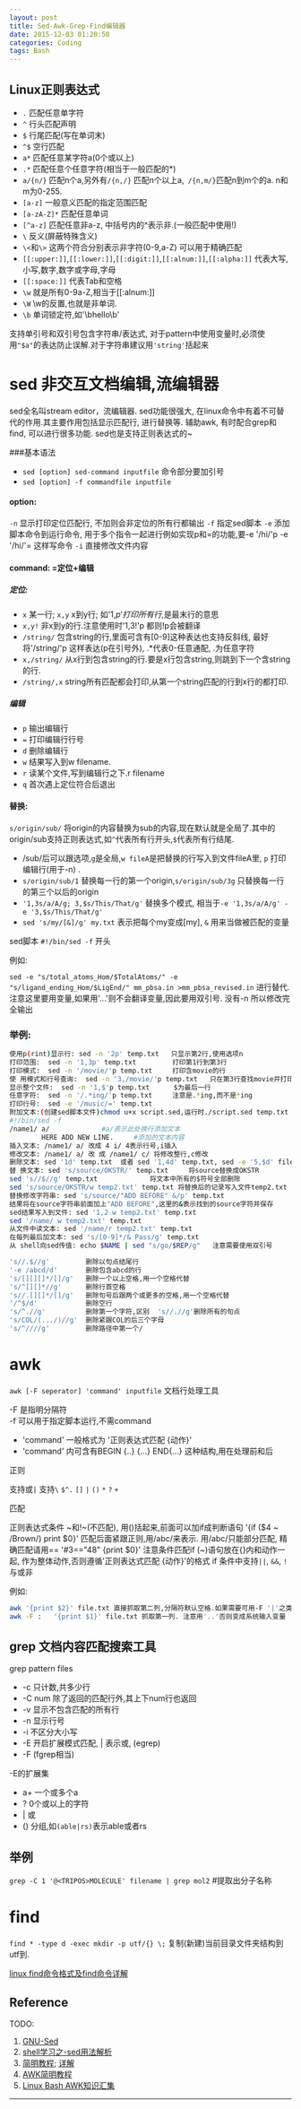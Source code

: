 ```yaml
---
layout: post
title: Sed-Awk-Grep-Find编辑器
date: 2015-12-03 01:20:50
categories: Coding
tags: Bash
---
```


## Linux正则表达式

- `.`        匹配任意单字符
- `^`        行头匹配声明
- `$`       行尾匹配(写在单词末)  
- `^$`     空行匹配
- `a*`        匹配任意某字符a(0个或以上)
- `.*`        匹配任意个任意字符(相当于一般匹配的*)
- `a/{n/}`    匹配n个a,另外有`/{n,/}` 匹配n个以上a,` /{n,m/}`匹配n到m个的a. n和m为0-255.
- `[a-z]`    一般意义匹配的指定范围匹配
- `[a-zA-Z]*`    匹配任意单词
- `[^a-z]`        匹配任意非a-z, 中括号内的^表示非.(一般匹配中使用!)
- `\`        反义(屏蔽特殊含义)
- `\<`和`\>`    这两个符合分别表示非字符(0-9,a-Z) 可以用于精确匹配
- `[[:upper:]]`,`[[:lower:]]`,`[[:digit:]]`,`[[:alnum:]]`,`[[:alpha:]]`    代表大写,小写,数字,数字或字母,字母
- `[[:space:]]`    代表Tab和空格
- `\w`        就是所有0-9a-Z,相当于[[:alnum:]]
- `\W`        \w的反置,也就是非单词.
- `\b`        单词锁定符,如'\bhello\b'

支持单引号和双引号包含字符串/表达式, 对于pattern中使用变量时,必须使用`"$a"`的表达防止误解.对于字符串建议用`'string'`括起来

# sed  非交互文档编辑,流编辑器

sed全名叫stream editor，流编辑器. sed功能很强大, 在linux命令中有着不可替代的作用.其主要作用包括显示匹配行, 进行替换等. 辅助awk, 有时配合grep和find, 可以进行很多功能. sed也是支持正则表达式的~

###基本语法                        
- `sed [option] sed-command inputfile`       命令部分要加引号
- `sed [option] -f commandfile inputfile`
 
#### option:

`-n`        显示打印定位匹配行, 不加则会非定位的所有行都输出
`-f`        指定sed脚本
`-e`        添加脚本命令到运行命令, 用于多个指令一起进行例如实现p和=的功能,要-e '/hi/'p -e '/hi/'= 这样写命令
`-i`        直接修改文件内容 

#### command: =定位+编辑

##### 定位:
- `x`    某一行;    `x,y`    x到y行;    如'1,$p'    打印所有行,$是最末行的意思
- `x,y!`        非x到y的行.注意使用时'1,3!'p    都则!p会被翻译
- `/string/`        包含string的行,里面可含有[0-9]这种表达也支持反斜线, 最好将'/string/'p 这样表达(p在引号外),   .*代表0-任意通配,  .为任意字符
- `x,/string/`        从x行到包含string的行.要是x行包含string,则跳到下一个含string的行.
- `/string/,x`        string所有匹配都会打印,从第一个string匹配的行到x行的都打印.
 
##### 编辑
- `p`        输出编辑行
- `=`        打印编辑行行号
- `d`        删除编辑行
- `w`        结果写入到w filename. 
- `r`        读某个文件,写到编辑行之下.r filename
- `q`        首次遇上定位符合后退出

#### 替换:

`s/origin/sub/`       将origin的内容替换为sub的内容,现在默认就是全局了.其中的origin/sub支持正则表达式,如`^`代表所有行开头,`$`代表所有行结尾.

- /sub/后可以跟选项,`g`是全局,`w fileA`是把替换的行写入到文件fileA里, `p` 打印编辑行(用于-n) . 
- `s/origin/sub/1` 替换每一行的第一个origin,`s/origin/sub/3g` 只替换每一行的第三个以后的origin
- `'1,3s/a/A/g; 3,$s/This/That/g'` 替换多个模式, 相当于`-e '1,3s/a/A/g' -e '3,$s/This/That/g'`
- `sed 's/my/[&]/g' my.txt` 表示把每个my变成[my], `&` 用来当做被匹配的变量

sed脚本 `#!/bin/sed -f` 开头
 
例如:

`sed -e "s/total_atoms_Hom/$TotalAtoms/" -e "s/ligand_ending_Hom/$LigEnd/" mm_pbsa.in >mm_pbsa_revised.in`
进行替代.注意这里要用变量,如果用'...'则不会翻译变量,因此要用双引号. 没有-n 所以修改完全输出

### 举例:

~~~bash
使用p(rint)显示行: sed -n '2p' temp.txt   只显示第2行,使用选项n
打印范围:  sed -n '1,3p' temp.txt         打印第1行到第3行
打印模式:  sed -n '/movie/'p temp.txt     打印含movie的行
使 用模式和行号查询:  sed -n '3,/movie/'p temp.txt   只在第3行查找movie并打印
显示整个文件:  sed -n '1,$'p temp.txt      $为最后一行
任意字符:  sed -n '/.*ing/'p temp.txt     注意是.*ing,而不是*ing
打印行号:  sed -e '/music/=' temp.txt
附加文本:(创建sed脚本文件)chmod u+x script.sed,运行时./script.sed temp.txt
#!/bin/sed -f
/name1/ a/             #a/表示此处换行添加文本
        HERE ADD NEW LINE.     #添加的文本内容
插入文本: /name1/ a/ 改成 4 i/ 4表示行号,i插入
修改文本: /name1/ a/ 改 成 /name1/ c/ 将修改整行,c修改
删除文本: sed '1d' temp.txt  或者 sed '1,4d' temp.txt, sed -e '5,$d' file 删除5行以后内容并显示
替 换文本: sed 's/source/OKSTR/' temp.txt     将source替换成OKSTR
sed 's//$//g' temp.txt             将文本中所有的$符号全部删除
sed 's/source/OKSTR/w temp2.txt' temp.txt 将替换后的记录写入文件temp2.txt
替换修改字符串: sed 's/source/"ADD BEFORE" &/p' temp.txt
结果将在source字符串前面加上"ADD BEFORE",这里的&表示找到的source字符并保存
sed结果写入到文件: sed '1,2 w temp2.txt' temp.txt
sed '/name/ w temp2.txt' temp.txt
从文件中读文本: sed '/name/r temp2.txt' temp.txt
在每列最后加文本: sed 's/[0-9]*/& Pass/g' temp.txt
从 shell向sed传值: echo $NAME | sed "s/go/$REP/g"   注意需要使用双引号

's//.$//g'         删除以句点结尾行
'-e /abcd/d'       删除包含abcd的行
's/[][][]*/[]/g'   删除一个以上空格,用一个空格代替
's/^[][]*//g'      删除行首空格
's//.[][]*/[]/g'   删除句号后跟两个或更多的空格,用一个空格代替
'/^$/d'            删除空行
's/^.//g'          删除第一个字符,区别  's//.//g'删除所有的句点
's/COL/(.../)//g'  删除紧跟COL的后三个字母
's/^////g'         删除路径中第一个/
~~~

# awk

`awk [-F seperator] 'command' inputfile`       文档行处理工具

-F 是指明分隔符  
-f 可以用于指定脚本运行,不需command
 
- 'command' 一般格式为    '正则表达式匹配 {动作}'  
- 'command' 内可含有BEGIN {..} {...} END{...} 这种结构,用在处理前和后
 
正则

支持或`|`
支持`\` `$^.` `[]` `|` `()` `*` `?` `+`
 
匹配

正则表达式条件 ~和!~(不匹配), 用()括起来,前面可以加if成判断语句
'{if ($4 ~ /Brown/) print $0}'
匹配后面紧跟正则,用/abc/来表示.
用/abc/只能部分匹配, 精确匹配请用==
'#3=="48" {print $0}'
注意条件匹配if (~)语句放在{}内和动作一起, 作为整体动作,否则遵循'正则表达式匹配 {动作}'的格式
if 条件中支持`||`, `&&`, `!`  与或非
 
例如:

~~~bash
awk '{print $2}' file.txt 直接抓取第二列,分隔符默认空格.如果需要可用-F '|'之类指定
awk -F :   '{print $1}' file.txt 抓取第一列. 注意用'..'否则变成系统输入变量
~~~

## grep 文档内容匹配搜索工具
grep    pattern    files            

- -c                只计数,共多少行
- -C num        除了返回的匹配行外,其上下num行也返回
- -v                显示不包含匹配的所有行
- -n                显示行号
- -i                  不区分大小写
- -E                开启扩展模式匹配, \| 表示或,   (egrep)
- -F                (fgrep相当)

-E的扩展集

- a+               一个或多个a
- ?                0个或以上的字符
- \|                    或
- ()            分组,如`(able|rs)`表示able或者rs
 
## 举例
`grep -C 1 '@<TRIPOS>MOLECULE' filename | grep mol2`            #提取出分子名称

# find

`find * -type d -exec mkdir -p utf/{} \;` 复制(新建)当前目录文件夹结构到utf到.

[linux find命令格式及find命令详解](http://os.51cto.com/art/200908/141119_all.htm)

## Reference

TODO:

1. [GNU-Sed](http://www.gnu.org/software/sed/manual/sed.html)
2. [shell学习之-sed用法解析](http://blog.csdn.net/zg_hover/article/details/1804481)
3. [简明教程](http://coolshell.cn/articles/9104.html  ); [详解](http://www.cnblogs.com/edwardlost/archive/2010/09/17/1829145.html)
4. [AWK简明教程](http://coolshell.cn/articles/9070.html)
5. [Linux Bash AWK知识汇集](http://jerkwin.github.io/2009/01/01/LinuxBashAWK%E7%9F%A5%E8%AF%86%E6%B1%87%E9%9B%86/)

------
